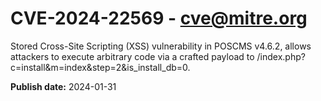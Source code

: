 # CVE-2024-22569 - cve@mitre.org

Stored Cross-Site Scripting (XSS) vulnerability in POSCMS v4.6.2, allows attackers to execute arbitrary code via a crafted payload to /index.php?c=install&m=index&step=2&is_install_db=0.

**Publish date:** 2024-01-31
